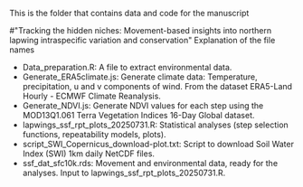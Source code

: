  This is the folder that contains data and code for the manuscript 
 
 #"Tracking the hidden niches: Movement-based insights into northern lapwing intraspecific variation and conservation"
 Explanation of the file names
 - Data_preparation.R: A file to extract environmental data.
 - Generate_ERA5climate.js: Generate climate data: Temperature, precipitation, u and v components of wind. From the dataset ERA5-Land Hourly - ECMWF Climate Reanalysis.
 - Generate_NDVI.js: Generate NDVI values for each step using the MOD13Q1.061 Terra Vegetation Indices 16-Day Global dataset.
 - lapwings_ssf_rpt_plots_20250731.R: Statistical analyses (step selection functions, repeatability models, plots).
 - script_SWI_Copernicus_download-plot.txt: Script to download Soil Water Index (SWI) 1km daily NetCDF files.
 - ssf_dat_sfc10k.rds: Movement and environmental data, ready for the analyses. Input to lapwings_ssf_rpt_plots_20250731.R.
